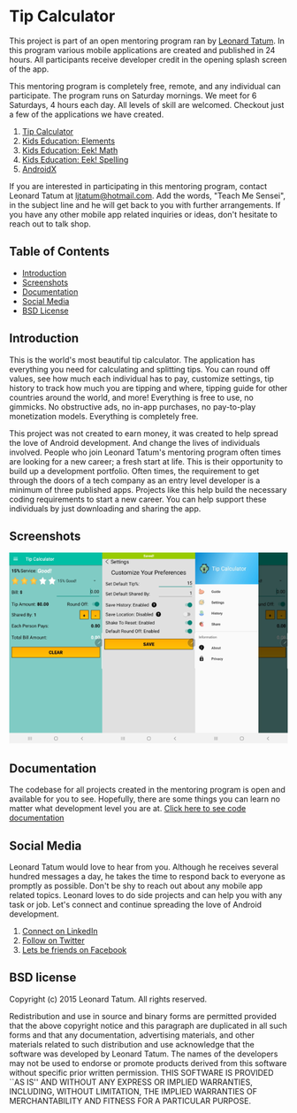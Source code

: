 # Tip Calculator

This project is part of an open mentoring program ran by [Leonard Tatum](https://www.linkedin.com/in/leonard-tatum-768850105/). 
In this program various mobile applications are created and published in 24 hours. All participants receive
developer credit in the opening splash screen of the app.

This mentoring program is completely free, remote, and any individual can participate. The program runs on Saturday
mornings. We meet for 6 Saturdays, 4 hours each day. All levels of skill are welcomed. Checkout just a
few of the applications we have created.

1. [Tip Calculator](https://play.google.com/store/apps/details?id=com.blog.ljtatum.tipcalculator)
2. [Kids Education: Elements](https://play.google.com/store/apps/details?id=com.blog.ljtatum.elements)
3. [Kids Education: Eek! Math](https://play.google.com/store/apps/details?id=com.blog.ljtatum.eekmathi)
4. [Kids Education: Eek! Spelling](https://play.google.com/store/apps/details?id=com.blog.ljtatum.eekspellingi)
5. [AndroidX](https://play.google.com/store/apps/details?id=com.blog.ljtatum.androidx)

If you are interested in participating in this mentoring program, contact Leonard Tatum at ljtatum@hotmail.com.
Add the words, "Teach Me Sensei", in the subject line and he will get back to you with further arrangements. If
you have any other mobile app related inquiries or ideas, don't hesitate to reach out to talk shop.

## Table of Contents

* [Introduction](#introduction)
* [Screenshots](#screenshots)
* [Documentation](#documentation)
* [Social Media](#social-media)
* [BSD License](#bsd-license)

<a name="introduction"></a>
## Introduction

This is the world's most beautiful tip calculator. The application has everything you need for 
calculating and splitting tips. You can round off values, see how much each individual has to pay,
customize settings, tip history to track how much you are tipping and where, tipping guide for
other countries around the world, and more! Everything is free to use, no gimmicks. No obstructive
ads, no in-app purchases, no pay-to-play monetization models. Everything is completely free. 

This project was not created to earn money, it was created to help spread the love of Android
development. And change the lives of individuals involved. People who join Leonard Tatum's mentoring 
program often times are looking for a new career; a fresh start at life. This is their opportunity
to build up a development portfolio. Often times, the requirement to get through the doors of a tech
company as an entry level developer is a minimum of three published apps. Projects like this help
build the necessary coding requirements to start a new career. You can help support these
individuals by just downloading and sharing the app.

<a name="screenshots"></a>
## Screenshots

![](https://github.com/drxeno02/tools-tip-calculator/blob/master/app/screenshots/screenshot.webp)

<a name="documentation"></a>
## Documentation

The codebase for all projects created in the mentoring program is open and available for you to see.
Hopefully, there are some things you can learn no matter what development level you are at. 
[Click here to see code documentation](https://github.com/drxeno02/tools-tip-calculator/tree/master/app/docs)

<a name="social-media"></a>
## Social Media

Leonard Tatum would love to hear from you. Although he receives several hundred messages a day,
he takes the time to respond back to everyone as promptly as possible. Don't be shy to reach out
about any mobile app related topics. Leonard loves to do side projects and can help you with any
task or job. Let's connect and continue spreading the love of Android development.

1. [Connect on LinkedIn](https://www.linkedin.com/in/leonard-tatum-768850105/)
2. [Follow on Twitter](https://twitter.com/drxeno02?lang=en)
3. [Lets be friends on Facebook](https://www.facebook.com/drxeno02)

<a name="bsd-license"></a>
## BSD license
Copyright (c) 2015 Leonard Tatum. All rights reserved.

Redistribution and use in source and binary forms are permitted provided that the above 
copyright notice and this paragraph are duplicated in all such forms and that any documentation, 
advertising materials, and other materials related to such distribution and use acknowledge that 
the software was developed by Leonard Tatum. The names of the developers may not be used to endorse 
or promote products derived from this software without specific prior written permission. 
THIS SOFTWARE IS PROVIDED ``AS IS'' AND WITHOUT ANY EXPRESS OR IMPLIED WARRANTIES, INCLUDING, 
WITHOUT LIMITATION, THE IMPLIED WARRANTIES OF MERCHANTABILITY AND FITNESS FOR A PARTICULAR PURPOSE.